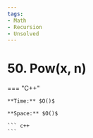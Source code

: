 ```yaml
---
tags:
- Math
- Recursion
- Unsolved
---
```



# 50. Pow(x, n)

=== "C++"

    **Time:** $O()$

    **Space:** $O()$

    ``` c++
    ```